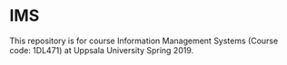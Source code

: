 # IMS
This repository is for course Information Management Systems (Course code: 1DL471) at Uppsala University Spring 2019.
